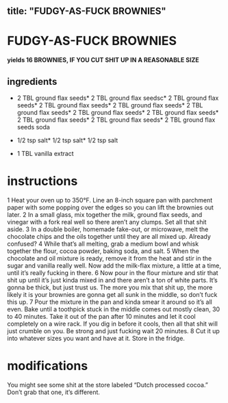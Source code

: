

	
title: "FUDGY-AS-FUCK BROWNIES"
---
# FUDGY-AS-FUCK BROWNIES
#### yields 16 BROWNIES, IF YOU CUT SHIT UP IN A REASONABLE SIZE
## ingredients
* 2 TBL ground flax seeds* 2 TBL ground flax seedsc* 2 TBL ground flax seeds* 2 TBL ground flax seeds* 2 TBL ground flax seeds* 2 TBL ground flax seeds* 2 TBL ground flax seeds* 2 TBL ground flax seeds* 2 TBL ground flax seeds* 2 TBL ground flax seeds* 2 TBL ground flax seeds soda

* 1/2 tsp salt* 1/2 tsp salt* 1/2 tsp salt
* 1 TBL vanilla extract


# instructions
1 Heat your oven up to 350°F. Line an 8-inch square pan with parchment paper with some popping over the edges so you can lift the brownies out later.
2 In a small glass, mix together the milk, ground flax seeds, and vinegar with a fork real well so there aren’t any clumps. Set all that shit aside.
3 In a double boiler, homemade fake-out, or microwave, melt the chocolate chips and the oils together until they are all mixed up. Already confused?
4 While that’s all melting, grab a medium bowl and whisk together the flour, cocoa powder, baking soda, and salt.
5 When the chocolate and oil mixture is ready, remove it from the heat and stir in the sugar and vanilla really well. Now add the milk-flax mixture, a little at a time, until it’s really fucking in there.
6 Now pour in the flour mixture and stir that shit up until it’s just kinda mixed in and there aren’t a ton of white parts. It’s gonna be thick, but just trust us. The more you mix that shit up, the more likely it is your brownies are gonna get all sunk in the middle, so don’t fuck this up.
7 Pour the mixture in the pan and kinda smear it around so it’s all even. Bake until a toothpick stuck in the middle comes out mostly clean, 30 to 40 minutes. Take it out of the pan after 10 minutes and let it cool completely on a wire rack. If you dig in before it cools, then all that shit will just crumble on you. Be strong and just fucking wait 20 minutes.
8 Cut it up into whatever sizes you want and have at it. Store in the fridge.

# modifications

You might see some shit at the store labeled “Dutch processed cocoa.” Don’t grab that one, it’s different.
	
	

